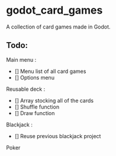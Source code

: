 # godot_card_games
 A collection of card games made in Godot.

## Todo:
Main menu :
- [] Menu list of all card games
- [] Options menu

Reusable deck :
- [] Array stocking all of the cards
- [] Shuffle function
- [] Draw function

Blackjack :
- [] Reuse previous blackjack project

Poker

